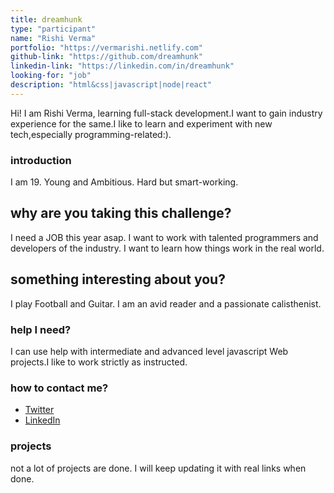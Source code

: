 ```yaml
---
title: dreamhunk
type: "participant"
name: "Rishi Verma"
portfolio: "https://vermarishi.netlify.com"
github-link: "https://github.com/dreamhunk"
linkedin-link: "https://linkedin.com/in/dreamhunk"
looking-for: "job"
description: "html&css|javascript|node|react"
---
```


Hi! I am Rishi Verma, learning full-stack development.I want to gain industry experience for the same.I like to learn and experiment with new tech,especially programming-related:).

### introduction

I am 19. Young and Ambitious. Hard but smart-working.

## why are you taking this challenge?

I need a JOB this year asap.
I want to work with talented programmers and developers of the industry.
I want to learn how things work in the real world.

## something interesting about you?

I play Football and Guitar. I am an avid reader and a passionate calisthenist.

### help I need?

I can use help with intermediate and advanced level javascript Web projects.I like to work strictly as instructed.

### how to contact me?

- [Twitter](https://twitter.com/dream_hunk)
- [LinkedIn](https://linkedin.com/in/dreamhunk)

### projects

not a lot of projects are done. I will keep updating it with real links when done.

<!--
My projects:

#### binder: tinder for books

_description_ do you wish to meet people who have read the same book so that you can talk hours about the same book? Try this.

_stack_ Made in React with hooks and context. This is written in typescript. Backend is powered by Express and MongoDB.

_hosted link_ https://binder.netlify.com

_github link_ https://github.com/tanaypratap/binder

#### another project

_description_

_stack_

### blogs

same as projects, I will keep updating my blogs as and when done.

#### why I liked GraphQL over REST?

_description_ I will write something really nice here so that you feel like reading my blog.

_link_ https://dev.to/some-imaginary-link
-->